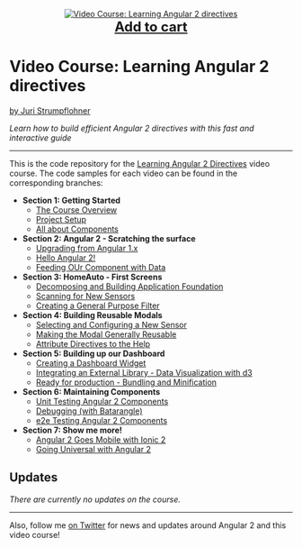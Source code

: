 <p align="center">
  <a href="https://www.packtpub.com/web-development/learning-angular-2-directives-video">
    <img src="https://dz13w8afd47il.cloudfront.net/sites/default/files/imagecache/ppv4_main_book_cover/bookretailers/9781785884702.jpg" alt="Video Course: Learning Angular 2 directives" />
  </a>
  <br />
  <a href="https://www.packtpub.com/web-development/learning-angular-2-directives-video" style="font-size:24px;font-weight:bold">Add to cart</a>
</p>

# Video Course: Learning Angular 2 directives

[by Juri Strumpflohner](https://twitter.com/juristr)

_Learn how to build efficient Angular 2 directives with this fast and interactive guide_

---

This is the code repository for the [Learning Angular 2 Directives](https://www.packtpub.com/web-development/learning-angular-2-directives-video) video course. The code
samples for each video can be found in the corresponding branches:

- **Section 1: Getting Started**
  - [The Course Overview](https://github.com/juristr/learning-angular2-directives-course/tree/1.2-project-setup)
  - [Project Setup]()
  - [All about Components]()
- **Section 2: Angular 2 - Scratching the surface**
  - [Upgrading from Angular 1.x]()
  - [Hello Angular 2!]()
  - [Feeding OUr Component with Data]()
- **Section 3: HomeAuto - First Screens**
  - [Decomposing and Building Application Foundation]()
  - [Scanning for New Sensors]()
  - [Creating a General Purpose Filter]()
- **Section 4: Building Reusable Modals**
  - [Selecting and Configuring a New Sensor]()
  - [Making the Modal Generally Reusable]()
  - [Attribute Directives to the Help]()
- **Section 5: Building up our Dashboard**
  - [Creating a Dashboard Widget]()
  - [Integrating an External Library - Data Visualization with d3]()
  - [Ready for production - Bundling and Minification]()
- **Section 6: Maintaining Components**
  - [Unit Testing Angular 2 Components]()
  - [Debugging (with Batarangle)]()
  - [e2e Testing Angular 2 Components]()
- **Section 7: Show me more!**
  - [Angular 2 Goes Mobile with Ionic 2]()
  - [Going Universal with Angular 2]()


## Updates

_There are currently no updates on the course._

---

Also, follow me [on Twitter](https://twitter.com/juristr) for news and updates around Angular 2 and this video course!
